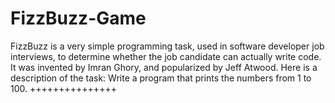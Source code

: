 # FizzBuzz-Game
FizzBuzz is a very simple programming task, used in software developer job interviews, to determine whether the job candidate can actually write code. It was invented by Imran Ghory, and popularized by Jeff Atwood. Here is a description of the task: Write a program that prints the numbers from 1 to 100.
+++++++++++++++
